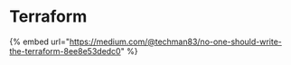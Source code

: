 # Terraform

{% embed url="https://medium.com/@techman83/no-one-should-write-the-terraform-8ee8e53dedc0" %}

